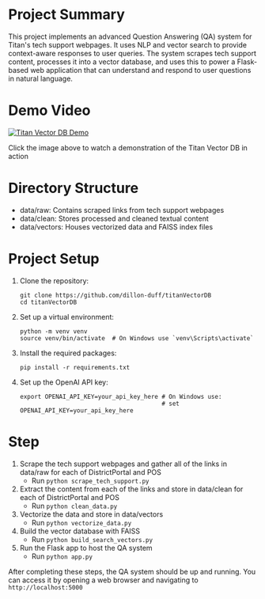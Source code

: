 # Project Summary
This project implements an advanced Question Answering (QA) system for Titan's tech support webpages. It uses NLP and vector search to provide context-aware responses to user queries. The system scrapes tech support content, processes it into a vector database, and uses this to power a Flask-based web application that can understand and respond to user questions in natural language.


# Demo Video
[![Titan Vector DB Demo](https://img.youtube.com/vi/cAV07CbMPpY/0.jpg)](https://www.youtube.com/watch?v=cAV07CbMPpY)

Click the image above to watch a demonstration of the Titan Vector DB in action



# Directory Structure
- data/raw: Contains scraped links from tech support webpages
- data/clean: Stores processed and cleaned textual content
- data/vectors: Houses vectorized data and FAISS index files

# Project Setup
1. Clone the repository:
   ```
   git clone https://github.com/dillon-duff/titanVectorDB
   cd titanVectorDB
   ```

2. Set up a virtual environment:
   ```
   python -m venv venv
   source venv/bin/activate  # On Windows use `venv\Scripts\activate`
   ```

3. Install the required packages:
   ```
   pip install -r requirements.txt
   ```

4. Set up the OpenAI API key:
   ```
   export OPENAI_API_KEY=your_api_key_here # On Windows use:
                                           # set OPENAI_API_KEY=your_api_key_here
   ```

# Step
1. Scrape the tech support webpages and gather all of the links in data/raw for each of DistrictPortal and POS
   - Run `python scrape_tech_support.py`
2. Extract the content from each of the links and store in data/clean for each of DistrictPortal and POS
   - Run `python clean_data.py`
3. Vectorize the data and store in data/vectors
   - Run `python vectorize_data.py`
4. Build the vector database with FAISS
   - Run `python build_search_vectors.py`
5. Run the Flask app to host the QA system
   - Run `python app.py`

After completing these steps, the QA system should be up and running. You can access it by opening a web browser and navigating to `http://localhost:5000`
